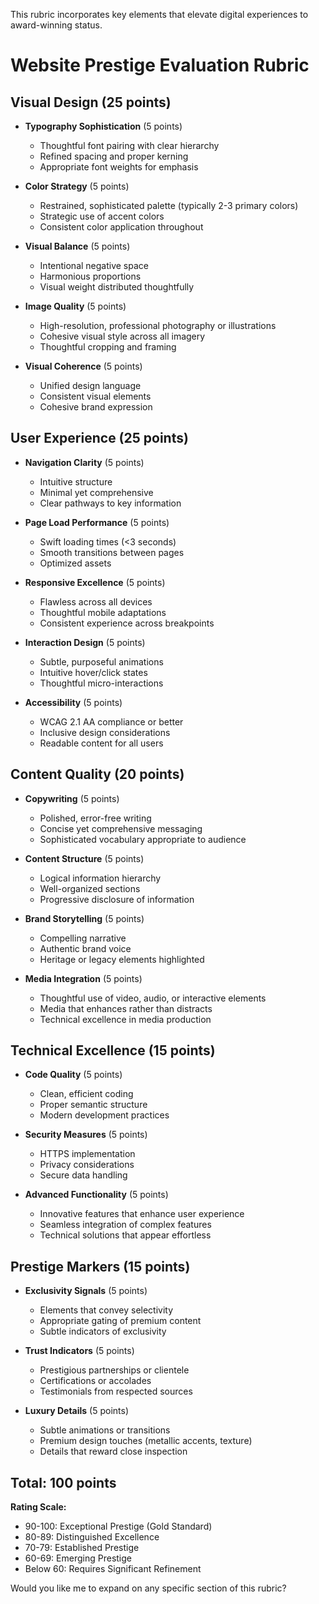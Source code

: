 This rubric incorporates key elements that elevate digital experiences to award-winning status.

# Website Prestige Evaluation Rubric

## Visual Design (25 points)
- **Typography Sophistication** (5 points)
   - Thoughtful font pairing with clear hierarchy
   - Refined spacing and proper kerning
   - Appropriate font weights for emphasis

- **Color Strategy** (5 points)
   - Restrained, sophisticated palette (typically 2-3 primary colors)
   - Strategic use of accent colors
   - Consistent color application throughout

- **Visual Balance** (5 points)
   - Intentional negative space
   - Harmonious proportions
   - Visual weight distributed thoughtfully

- **Image Quality** (5 points)
   - High-resolution, professional photography or illustrations
   - Cohesive visual style across all imagery
   - Thoughtful cropping and framing

- **Visual Coherence** (5 points)
   - Unified design language
   - Consistent visual elements
   - Cohesive brand expression

## User Experience (25 points)
- **Navigation Clarity** (5 points)
   - Intuitive structure
   - Minimal yet comprehensive
   - Clear pathways to key information

- **Page Load Performance** (5 points)
   - Swift loading times (<3 seconds)
   - Smooth transitions between pages
   - Optimized assets

- **Responsive Excellence** (5 points)
   - Flawless across all devices
   - Thoughtful mobile adaptations
   - Consistent experience across breakpoints

- **Interaction Design** (5 points)
   - Subtle, purposeful animations
   - Intuitive hover/click states
   - Thoughtful micro-interactions

- **Accessibility** (5 points)
   - WCAG 2.1 AA compliance or better
   - Inclusive design considerations
   - Readable content for all users

## Content Quality (20 points)
- **Copywriting** (5 points)
   - Polished, error-free writing
   - Concise yet comprehensive messaging
   - Sophisticated vocabulary appropriate to audience

- **Content Structure** (5 points)
   - Logical information hierarchy
   - Well-organized sections
   - Progressive disclosure of information

- **Brand Storytelling** (5 points)
   - Compelling narrative
   - Authentic brand voice
   - Heritage or legacy elements highlighted

- **Media Integration** (5 points)
   - Thoughtful use of video, audio, or interactive elements
   - Media that enhances rather than distracts
   - Technical excellence in media production

## Technical Excellence (15 points)
- **Code Quality** (5 points)
   - Clean, efficient coding
   - Proper semantic structure
   - Modern development practices

- **Security Measures** (5 points)
   - HTTPS implementation
   - Privacy considerations
   - Secure data handling

- **Advanced Functionality** (5 points)
   - Innovative features that enhance user experience
   - Seamless integration of complex features
   - Technical solutions that appear effortless

## Prestige Markers (15 points)
- **Exclusivity Signals** (5 points)
   - Elements that convey selectivity
   - Appropriate gating of premium content
   - Subtle indicators of exclusivity

- **Trust Indicators** (5 points)
   - Prestigious partnerships or clientele
   - Certifications or accolades
   - Testimonials from respected sources

- **Luxury Details** (5 points)
   - Subtle animations or transitions
   - Premium design touches (metallic accents, texture)
   - Details that reward close inspection

## Total: 100 points

**Rating Scale:**
- 90-100: Exceptional Prestige (Gold Standard)
- 80-89: Distinguished Excellence
- 70-79: Established Prestige
- 60-69: Emerging Prestige
- Below 60: Requires Significant Refinement

Would you like me to expand on any specific section of this rubric?